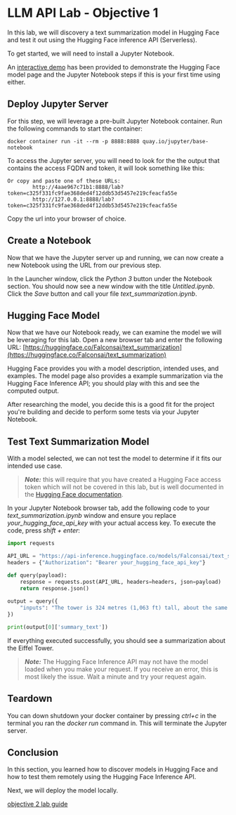 # LLM API Lab - Objective 1

In this lab, we will discovery a text summarization model in Hugging Face and test it out using the Hugging Face inference API (Serverless).

To get started, we will need to install a Jupyter Notebook.

An [interactive demo](https://app.revel.vivun.com/demos/2258dcce-cf99-45e7-8dc1-29b6437de242/paths/94f47199-14a8-4779-8f1c-4c0a812dee46) has been provided to demonstrate the Hugging Face model page and the Jupyter Notebook steps if this is your first time using either. 

## Deploy Jupyter Server

For this step, we will leverage a pre-built Jupyter Notebook container.  Run the following commands to start the container:

```shell
docker container run -it --rm -p 8888:8888 quay.io/jupyter/base-notebook
```

To access the Jupyter server, you will need to look for the the output that contains the access FQDN and token, it will look something like this:

```shell
Or copy and paste one of these URLs:
        http://4aae967c71b1:8888/lab?token=c325f331fc9fae368ded4f12ddb53d5457e219cfeacfa55e
        http://127.0.0.1:8888/lab?token=c325f331fc9fae368ded4f12ddb53d5457e219cfeacfa55e
```

Copy the url into your browser of choice.

## Create a Notebook

Now that we have the Jupyter server up and running, we can now create a new Notebook using the URL from our previous step.

In the Launcher window, click the _Python 3_ button under the Notebook section.  You should now see a new window with the title _Untitled.ipynb_.  Click the _Save_ button and call your file _text_summarization.ipynb_.

## Hugging Face Model

Now that we have our Notebook ready, we can examine the model we will be leveraging for this lab.  Open a new browser tab and enter the following URL: [https://huggingface.co/Falconsai/text_summarization](https://huggingface.co/Falconsai/text_summarization)

Hugging Face provides you with a model description, intended uses, and examples.  The model page also provides a example summarization via the Hugging Face Inference API; you should play with this and see the computed output.

After researching the model, you decide this is a good fit for the project you're building and decide to perform some tests via your Jupyter Notebook.

## Test Text Summarization Model

With a model selected, we can not test the model to determine if it fits our intended use case.

> **_Note:_** this will require that you have created a Hugging Face access token which will not be covered in this lab, but is well documented in the [Hugging Face documentation](https://huggingface.co/docs/hub/en/security-tokens). 

In your Jupyter Notebook browser tab, add the following code to your _text_summarization.ipynb_ window and ensure you replace _your_hugging_face_api_key_ with your actual access key.  To execute the code, press _shift + enter_:

```python
import requests

API_URL = "https://api-inference.huggingface.co/models/Falconsai/text_summarization"
headers = {"Authorization": "Bearer your_hugging_face_api_key"}

def query(payload):
	response = requests.post(API_URL, headers=headers, json=payload)
	return response.json()
	
output = query({
	"inputs": "The tower is 324 metres (1,063 ft) tall, about the same height as an 81-storey building, and the tallest structure in Paris. Its base is square, measuring 125 metres (410 ft) on each side. During its construction, the Eiffel Tower surpassed the Washington Monument to become the tallest man-made structure in the world, a title it held for 41 years until the Chrysler Building in New York City was finished in 1930. It was the first structure to reach a height of 300 metres. Due to the addition of a broadcasting aerial at the top of the tower in 1957, it is now taller than the Chrysler Building by 5.2 metres (17 ft). Excluding transmitters, the Eiffel Tower is the second tallest free-standing structure in France after the Millau Viaduct.",
})

print(output[0]['summary_text'])
```

If everything executed successfully, you should see a summarization about the Eiffel Tower.  

> **_Note:_** The Hugging Face Inference API may not have the model loaded when you make your request.  If you receive an error, this is most likely the issue.  Wait a minute and try your request again.

## Teardown

You can down shutdown your docker container by pressing _ctrl+c_ in the terminal you ran the _docker run_ command in.  This will terminate the Jupyter server.

## Conclusion

In this section, you learned how to discover models in Hugging Face and how to test them remotely using the Hugging Face Inference API.

Next, we will deploy the model locally.

[objective 2 lab guide](../objective2/README.md)